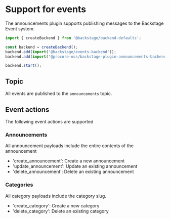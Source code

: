 # Support for events

The announcements plugin supports publishing messages to the Backstage Event system.

```ts
import { createBackend } from '@backstage/backend-defaults';

const backend = createBackend();
backend.add(import('@backstage/events-backend'));
backend.add(import('@procore-oss/backstage-plugin-announcements-backend'));

backend.start();
```

## Topic

All events are published to the `announcements` topic.

## Event actions

The following event actions are supported

### Announcements

All announcement payloads include the entire contents of the announcement

- 'create_announcement': Create a new announcement
- 'update_announcement': Update an existing announcement
- 'delete_announcement': Delete an existing announcement

### Categories

All category payloads include the category slug.

- 'create_category': Create a new category
- 'delete_category': Delete an existing category
